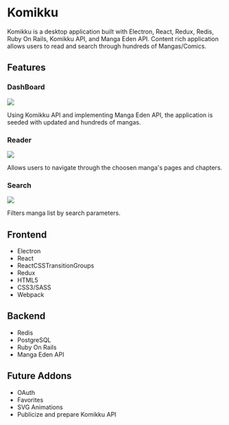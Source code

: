 [dashboard]: https://media.giphy.com/media/L0NF59k7j0LTToN1BY/giphy.gif
[reader]: https://media.giphy.com/media/SL7L6axHEatM8psqAv/giphy.gif
[search]: https://res.cloudinary.com/johnrobin/image/upload/v1521154812/search_ex8blg.gif
# Komikku

Komikku is a desktop application built with Electron, React, Redux, Redis, Ruby On Rails, Komikku API, and Manga Eden API. Content rich application allows users to read and search through hundreds of Mangas/Comics.

## Features

### DashBoard
![](./screenshot/dashboard.gif)

Using Komikku API and implementing Manga Eden API, the application is seeded with updated and hundreds of mangas.

### Reader
![][reader]

Allows users to navigate through the choosen manga's pages and chapters.

### Search
![][search]

Filters manga list by search parameters.

## Frontend
- Electron
- React
- ReactCSSTransitionGroups
- Redux
- HTML5
- CSS3/SASS
- Webpack

## Backend
- Redis
- PostgreSQL
- Ruby On Rails
- Manga Eden API

## Future Addons
- OAuth
- Favorites
- SVG Animations
- Publicize and prepare Komikku API